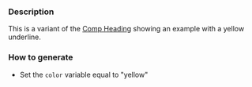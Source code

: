 ### Description
This is a variant of the [Comp Heading](./?p=atoms-comp-heading) showing an example with a yellow underline.

### How to generate
* Set the `color` variable equal to "yellow"
